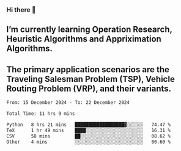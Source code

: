### Hi there 👋
## I’m currently learning Operation Research, Heuristic Algorithms and Appriximation Algorithms.
## The primary application scenarios are the Traveling Salesman Problem (TSP), Vehicle Routing Problem (VRP), and their variants.
<!--START_SECTION:waka-->

```txt
From: 15 December 2024 - To: 22 December 2024

Total Time: 11 hrs 9 mins

Python   8 hrs 21 mins   ██████████████████▓░░░░░░   74.47 %
TeX      1 hr 49 mins    ████░░░░░░░░░░░░░░░░░░░░░   16.31 %
CSV      58 mins         ██░░░░░░░░░░░░░░░░░░░░░░░   08.62 %
Other    4 mins          ░░░░░░░░░░░░░░░░░░░░░░░░░   00.60 %
```

<!--END_SECTION:waka-->
<!--
**Bookervsky/Bookervsky** is a ✨ _special_ ✨ repository because its `README.md` (this file) appears on your GitHub profile.

Here are some ideas to get you started:

- 🔭 I’m currently working on ...
- 🌱 I’m currently learning ...
- 👯 I’m looking to collaborate on ...
- 🤔 I’m looking for help with ...
- 💬 Ask me about ...
- 📫 How to reach me: ...
- 😄 Pronouns: ...
- ⚡ Fun fact: ...
-->
